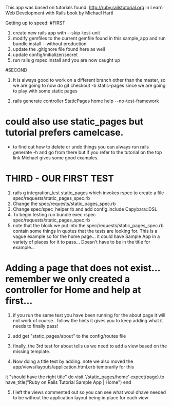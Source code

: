 This app was based on tutorials found: http://ruby.railstutorial.org
in Learn Web Development with Rails book by Michael Hartl




Getting up to speed:
#FIRST
1.  create new rails app with --skip-test-unit 
2.  modify gemfiles to the current gemfile found in this sample_app
	and run bundle install --without production 
3.  update the .gitignore file found here as well 
4.  update config/initializer/secret
5.  run rails g rspec:install and you are now caught up



#SECOND
1. It is always good to work on a different branch other than the master, so we are going to now
   do git checkout -b static-pages since we are going to play with some static pages

2.  rails generate controller StaticPages home help --no-test-framework
# could also use static_pages but tutorial prefers camelcase.  

*  to find out how to delete or undo things you can always run rails generate -h and go from there but if you refer to the tutorial on the top link Michael gives some good examples.  


# THIRD  - OUR FIRST TEST

1. rails g integration_test static_pages which invokes rspec to create a file
	spec/requests/static_pages_spec.rb
2. Change the spec/requests/static_pages_spec.rb
3. Change spec/spec_helper.rb and add config.include Capybara::DSL
4.  To begin testing run  bundle exec rspec spec/requests/static_pages_spec.rb
5.  note that the block we put into the spec/requests/static_pages_spec.rb contain some things in quotes that the tests are looking for.  This is a vague example so for the home page... it could have Sample App in a variety of places for it to pass... Doesn't have to be in the title for example... 

# Adding a page that does not exist... remember we only created a controller for Home and help at first... 
1.  if you run the same test you have been running for the about page it will not work of course.. follow the hints it gives you to keep adding what it needs to finally pass!

2.  add get "static_pages/about" to the config/routes file

3.  finally, the 3rd test for about tells us we need to add a view based on the missing template. 

4. Now doing a title test by adding:  note we also moved the app/views/layouts/application.html.erb temorarily for this

it "should have the right title" do
  visit '/static_pages/home'
  expect(page).to have_title("Ruby on Rails Tutorial Sample App | Home")
end

5.  I left the views commented out so you can see what woul dhave needed to be without the application layout being in place for each view